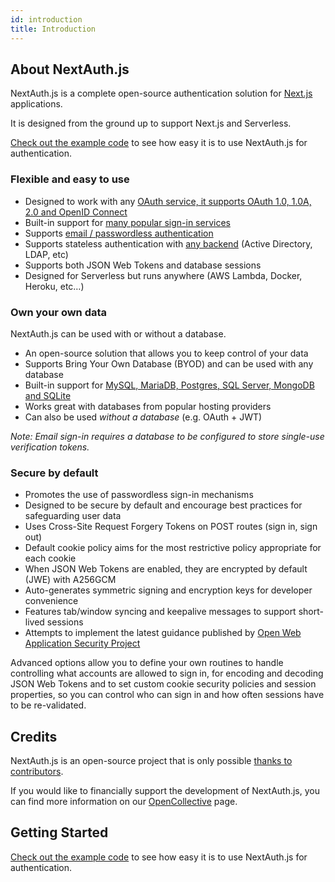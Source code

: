 ```yaml
---
id: introduction
title: Introduction
---
```


## About NextAuth.js

NextAuth.js is a complete open-source authentication solution for [Next.js](http://nextjs.org/) applications.

It is designed from the ground up to support Next.js and Serverless.

[Check out the example code](/getting-started/example) to see how easy it is to use NextAuth.js for authentication.

### Flexible and easy to use

- Designed to work with any [OAuth service, it supports OAuth 1.0, 1.0A, 2.0 and OpenID Connect](/providers)
- Built-in support for [many popular sign-in services](/configuration/providers/oauth)
- Supports [email / passwordless authentication](/providers/email)
- Supports stateless authentication with [any backend](https://authjs.dev/getting-started/adapters) (Active Directory, LDAP, etc)
- Supports both JSON Web Tokens and database sessions
- Designed for Serverless but runs anywhere (AWS Lambda, Docker, Heroku, etc…)

### Own your own data

NextAuth.js can be used with or without a database.

- An open-source solution that allows you to keep control of your data
- Supports Bring Your Own Database (BYOD) and can be used with any database
- Built-in support for [MySQL, MariaDB, Postgres, SQL Server, MongoDB and SQLite](/configuration/databases)
- Works great with databases from popular hosting providers
- Can also be used _without a database_ (e.g. OAuth + JWT)

_Note: Email sign-in requires a database to be configured to store single-use verification tokens._

### Secure by default

- Promotes the use of passwordless sign-in mechanisms
- Designed to be secure by default and encourage best practices for safeguarding user data
- Uses Cross-Site Request Forgery Tokens on POST routes (sign in, sign out)
- Default cookie policy aims for the most restrictive policy appropriate for each cookie
- When JSON Web Tokens are enabled, they are encrypted by default (JWE) with A256GCM
- Auto-generates symmetric signing and encryption keys for developer convenience
- Features tab/window syncing and keepalive messages to support short-lived sessions
- Attempts to implement the latest guidance published by [Open Web Application Security Project](https://owasp.org/)

Advanced options allow you to define your own routines to handle controlling what accounts are allowed to sign in, for encoding and decoding JSON Web Tokens and to set custom cookie security policies and session properties, so you can control who can sign in and how often sessions have to be re-validated.

## Credits

NextAuth.js is an open-source project that is only possible [thanks to contributors](/contributors).

If you would like to financially support the development of NextAuth.js, you can find more information on our [OpenCollective](https://opencollective.com/nextauth) page.

## Getting Started

[Check out the example code](/getting-started/example) to see how easy it is to use NextAuth.js for authentication.
